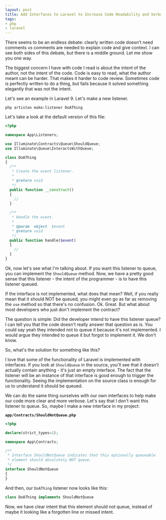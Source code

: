 ```yaml
---
layout: post
title: Add Interfaces to Laravel to Increase Code Readability and Verbosity
tags:
- php
- laravel
---
```

There seems to be an endless debate: clearly written code doesn't need comments _vs_ comments are needed to explain code and give context.  I can see both sides of this debate, but there is a middle ground. Let me show you one way.

The biggest concern I have with code I read is about the intent of the author, not the intent of the code.  Code is easy to read, what the author meant can be harder. That makes it harder to code review. Sometimes code is perfectly written to do a thing, but fails because it solved something elegantly that was not the intent.

Let's see an example in Laravel 9.  Let's make a new listener.

`php artistan make:listener DoAThing`

Let's take a look at the default version of this file:

```php
<?php

namespace App\Listeners;

use Illuminate\Contracts\Queue\ShouldQueue;
use Illuminate\Queue\InteractsWithQueue;

class DoAThing
{
  /**
   * Create the event listener.
   *
   * @return void
   */
  public function __construct()
  {
    //
  }

  /**
   * Handle the event.
   *
   * @param  object  $event
   * @return void
   */
  public function handle($event)
  {
    //
  }
}
```

Ok, now let's see what I'm talking about.  If you want this listener to queue, you can implement the `ShouldQueue` method. Now, we have a pretty good sense that this listener - the intent of the programmer - is to have this listener queued.

If the interface is not implemented, what does that mean?  Well, if you really mean that it should NOT be queued, you might even go as far as removing the `use` method so that there's no confusion.  Ok.  Great.  But what about most developers who just don't implement the contract?

The question is simple: Did the developer intend to have this listener queue?  I can tell you that the code doesn't really answer that question as is. You could say yeah they intended not to queue it because it's not implemented. I would argue they intended to queue it but forgot to implement it.  We don't know.

So, what's the solution for something like this?

I love that some of the functionality of Laravel is implemented with interfaces. If you look at `ShouldQueue` in the source, you'll see that it doesn't actually contain anything - it's just an empty interface. The fact that the listener will be an instance of that interface is good enough to trigger the functionality.  Seeing the implementation on the source class is enough for us to understand it should be queued.

We can do the same thing ourselves with our own interfaces to help make our code more clear and more verbose.  Let's say that I don't want this listener to queue.  So, maybe I make a new interface in my project:

**`app/Contracts/ShouldNotQueue.php`**
```php
<?php

declare(strict_types=1);

namespace App\Contracts;

/**
 * Interface ShouldNotQueue indicates that this optionally queueable 
 * element should absolutely NOT queue.
 */
interface ShouldNotQueue
{
}
```

And then, our `DoAThing` listener now looks like this:

```php
class DoAThing implements ShouldNotQueue
```

Now, we have clear intent that this element should not queue, instead of maybe it looking like a forgotten line or missed intent.
